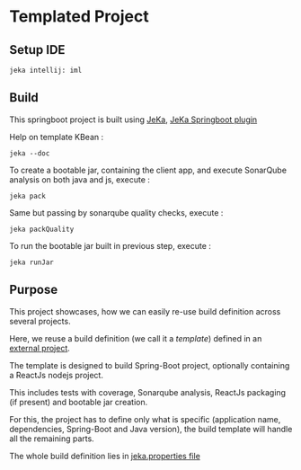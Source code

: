 # Templated Project

## Setup IDE

```shell
jeka intellij: iml
```

## Build

This springboot project is built using [JeKa](https://jeka.dev), [JeKa Springboot plugin](https://github.com/jeka-dev/jeka/tree/master/plugins/dev.jeka.plugins.springboot)

Help on template KBean :
```shell
jeka --doc
```

To create a bootable jar, containing the client app, and execute SonarQube analysis on both java and js, execute :
```shell
jeka pack
```

Same but passing by sonarqube quality checks, execute :
```shell
jeka packQuality
```

To run the bootable jar built in previous step, execute :
```shell
jeka runJar
```


## Purpose

This project showcases, how we can easily re-use build definition across several projects.

Here, we reuse a build definition (we call it a *template*) defined in an [external project](https://github.com/jeka-dev/demo-build-templates/blob/master/src/dev/jeka/demo/templates/SpringBootTemplateBuild.java).

The template is designed to build Spring-Boot project, optionally containing a ReactJs nodejs project.

This includes tests with coverage, Sonarqube analysis, ReactJs packaging (if present) and bootable jar creation.

For this, the project has to define only what is specific (application name, dependencies, Spring-Boot and Java version),
the build template will handle all the remaining parts.

The whole build definition lies in [jeka.properties file](local.properties) 


